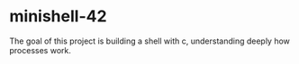 # minishell-42

The goal of this project is building a shell with c, understanding deeply how processes work.

